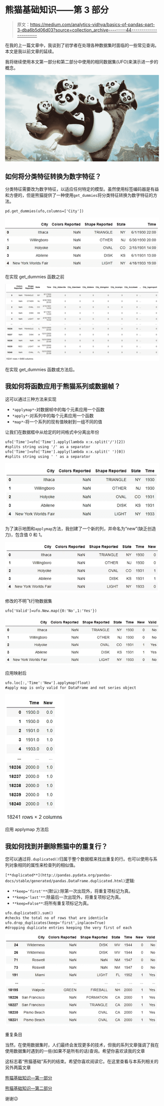 # 熊猫基础知识——第 3 部分

> 原文：<https://medium.com/analytics-vidhya/basics-of-pandas-part-3-dba6b5d06d03?source=collection_archive---------44----------------------->

在我的上一篇文章中，我谈到了初学者在处理各种数据集时面临的一些常见查询。本文是我以前文章的延续。

我将继续使用本文第一部分和第二部分中使用的相同数据集(UFO)来演示进一步的概念。

![](img/61837fb00a87afe852a2ec82da8d8521.png)

## **如何将分类特征转换为数字特征？**

分类特征需要改为数字特征，以适应任何特定的模型。虽然使用标签编码器是有益和方便的，但是熊猫提供了一种使用`get_dummies`将分类特征转换为数字特征的方法。

```
pd.get_dummies(ufo,columns=['City'])
```

![](img/41555424ab1dfc55cdfeb873fa454c0c.png)

在实现 get_dummies 函数之前

![](img/d0981b61c2d9011242a3344715b9364d.png)

在实现 get_dummies 函数或方法后。

## 我如何将函数应用于熊猫系列或数据帧？

这可以通过三种方法来实现

*   `*applymap*`-对数据帧中的每个元素应用一个函数
*   `*apply*`-对系列中的每个元素应用一个函数
*   `*map*`-将一个系列的现有值映射到一组不同的值

让我们在数据框中从给定的时间格式中分离出年份

```
ufo['Time']=ufo['Time'].apply(lambda x:x.split('/')[2])
#splits string using '/' as a separator 
ufo['Time']=ufo['Time'].apply(lambda x:x.split(' ')[0])
#splits string using ' ' as a separator
```

![](img/d5ff3f5082dba27444366e1e2b0d5875.png)

为了演示地图和`applymap`方法，我创建了一个新的列，并命名为“new”(缺乏创造力)，包含值 0 和 1。

![](img/89dd3366b48dfb039fb9762656746839.png)

修改的不明飞行物数据集

```
ufo['Valid']=ufo.New.map({0:'No',1:'Yes'})
```

![](img/f8bfb93ba10e14d8497c932688f779ad.png)

应用映射后

```
ufo.loc[:,'Time':'New'].applymap(float)
#apply map is only valid for DataFrame and not series object
```

![](img/632660a88392189045cf3799071c272c.png)

应用 applymap 方法后

## 我如何找到并删除熊猫中的重复行？

您可以通过将`.duplicated()`归属于整个数据框来找出重复的行。也可以使用与系列对象相同的属性来检查列的相似值。

`[**duplicated**](http://pandas.pydata.org/pandas-docs/stable/generated/pandas.DataFrame.duplicated.html)`逻辑:

*   `**keep='first'**`(默认):除第一次出现外，将重复项标记为真。
*   `**keep='last'**`:除最后一次出现外，将重复项标记为真。
*   `**keep=False**`:将所有重复项标记为真。

```
ufo.duplicated().sum()
#checks the total no of rows that are identicle 
ufo.drop_duplicates(keep='first',inplace=True)
#dropping duplicate entries keeping the very first of each
```

![](img/4262e971ec88a06d05da117d1b2f89ba.png)

重复条目

当然，在使用数据集时，人们最终会发现更多的技术，但我的系列文章强调了我在使用数据集时遇到的一些(如果不是所有的话)查询。希望你喜欢读我的文章

这标志着“熊猫基础”系列的结束。希望你喜欢阅读它。在这里查看与本系列相关的另外两篇文章

[熊猫基础知识—第一部分](/analytics-vidhya/basics-of-pandas-part-1-9eac7104fd3b)

[熊猫基础知识—第二部分](/analytics-vidhya/basics-of-pandas-part-2-d6f931dcce30)

谢谢😉
